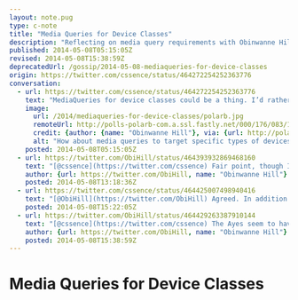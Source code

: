 ```yaml
---
layout: note.pug
type: c-note
title: "Media Queries for Device Classes"
description: "Reflecting on media query requirements with Obinwanne Hill."
published: 2014-05-08T05:15:05Z
revised: 2014-05-08T15:38:59Z
deprecatedUrl: /gossip/2014-05-08-mediaqueries-for-device-classes
origin: https://twitter.com/cssence/status/464272254252363776
conversation:
  - url: https://twitter.com/cssence/status/464272254252363776
    text: "MediaQueries for device classes could be a thing. I’d rather go with input types, e.g. touch [@ObiHill](https://twitter.com/ObiHill) [polarb.com/176083](http://polarb.com/176083)"
    image:
      url: /2014/mediaqueries-for-device-classes/polarb.jpg
      remoteUrl: http://polls-polarb-com.a.ssl.fastly.net/000/176/083/176083-1-large-e8b02d362919a9b4.jpg
      credit: {author: {name: "Obinwanne Hill"}, via: {url: http://polarb.com/, name: "Polar Polls"}}
      alt: "How about media queries to target specific types of devices? Currently we try to figure out which device it is by querying height and width, which is probably as bad as trying to identify browsers by parsing user agent string."
    posted: 2014-05-08T05:15:05Z
  - url: https://twitter.com/ObiHill/status/464393932869468160
    text: "[@cssence](https://twitter.com/cssence) Fair point, though I don’t reckon device classes could be a thing. I think we can have both though, I’m not sure it’s an either-or."
    author: {url: https://twitter.com/ObiHill, name: "Obinwanne Hill"}
    posted: 2014-05-08T13:18:36Z
  - url: https://twitter.com/cssence/status/464425007498940416
    text: "[@ObiHill](https://twitter.com/ObiHill) Agreed. In addition I’m interested to see how your/this particular [@polarpolls](https://twitter.com/polarpolls) will turn out."
    posted: 2014-05-08T15:22:05Z
  - url: https://twitter.com/ObiHill/status/464429263387910144
    text: "[@cssence](https://twitter.com/cssence) The Ayes seem to have it so far, but only with a small majority. We’ll see."
    author: {url: https://twitter.com/ObiHill, name: "Obinwanne Hill"}
    posted: 2014-05-08T15:38:59Z
---
```


# Media Queries for Device Classes
